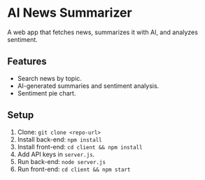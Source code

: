 # AI News Summarizer
A web app that fetches news, summarizes it with AI, and analyzes sentiment.

## Features
- Search news by topic.
- AI-generated summaries and sentiment analysis.
- Sentiment pie chart.

## Setup
1. Clone: `git clone <repo-url>`
2. Install back-end: `npm install`
3. Install front-end: `cd client && npm install`
4. Add API keys in `server.js`.
5. Run back-end: `node server.js`
6. Run front-end: `cd client && npm start`
